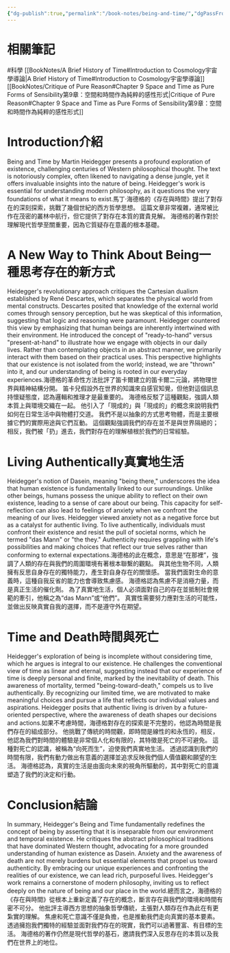 ```yaml
---
{"dg-publish":true,"permalink":"/book-notes/being-and-time/","dgPassFrontmatter":true,"created":"2024-11-24T10:41:52.645+08:00","updated":"2024-11-27T23:18:11.579+08:00"}
---
```


# 相關筆記
#科學 
[[BookNotes/A Brief History of Time#Introduction to Cosmology宇宙學導論\|A Brief History of Time#Introduction to Cosmology宇宙學導論]]
[[BookNotes/Critique of Pure Reason#Chapter 9 Space and Time as Pure Forms of Sensibility第9章：空間和時間作為純粹的感性形式\|Critique of Pure Reason#Chapter 9 Space and Time as Pure Forms of Sensibility第9章：空間和時間作為純粹的感性形式]]
# Introduction介紹

Being and Time by Martin Heidegger presents a profound exploration of existence, challenging centuries of Western philosophical thought. The text is notoriously complex, often likened to navigating a dense jungle, yet it offers invaluable insights into the nature of being. Heidegger's work is essential for understanding modern philosophy, as it questions the very foundations of what it means to exist.馬丁‧海德格的《存在與時間》提出了對存在的深刻探索，挑戰了幾個世紀的西方哲學思想。 這篇文章非常複雜，通常被比作在茂密的叢林中航行，但它提供了對存在本質的寶貴見解。 海德格的著作對於理解現代哲學至關重要，因為它質疑存在意義的根本基礎。

# A New Way to Think About Being一種思考存在的新方式

Heidegger's revolutionary approach critiques the Cartesian dualism established by René Descartes, which separates the physical world from mental constructs. Descartes posited that knowledge of the external world comes through sensory perception, but he was skeptical of this information, suggesting that logic and reasoning were paramount. Heidegger countered this view by emphasizing that human beings are inherently intertwined with their environment. He introduced the concept of "ready-to-hand" versus "present-at-hand" to illustrate how we engage with objects in our daily lives. Rather than contemplating objects in an abstract manner, we primarily interact with them based on their practical uses. This perspective highlights that our existence is not isolated from the world; instead, we are "thrown" into it, and our understanding of being is rooted in our everyday experiences.海德格的革命性方法批評了笛卡爾建立的笛卡爾二元論，將物理世界與精神結構分開。 笛卡兒假設外在世界的知識來自感官知覺，但他對這個訊息持懷疑態度，認為邏輯和推理才是最重要的。 海德格反駁了這種觀點，強調人類本質上與環境交織在一起。 他引入了「現成的」與「現成的」的概念來說明我們如何在日常生活中與物體打交道。 我們不是以抽象的方式思考物體，而是主要根據它們的實際用途與它們互動。 這個觀點強調我們的存在並不是與世界隔絕的； 相反，我們被「扔」進去，我們對存在的理解植根於我們的日常經驗。

# Living Authentically真實地生活

Heidegger's notion of Dasein, meaning "being there," underscores the idea that human existence is fundamentally linked to our surroundings. Unlike other beings, humans possess the unique ability to reflect on their own existence, leading to a sense of care about our being. This capacity for self-reflection can also lead to feelings of anxiety when we confront the meaning of our lives. Heidegger viewed anxiety not as a negative force but as a catalyst for authentic living. To live authentically, individuals must confront their existence and resist the pull of societal norms, which he termed "das Mann" or "the they." Authenticity requires grappling with life's possibilities and making choices that reflect our true selves rather than conforming to external expectations.海德格的此在概念，意思是“在那裡”，強調了人類的存在與我們的周圍環境有著根本聯繫的觀點。 與其他生物不同，人類擁有反思自身存在的獨特能力，產生對自身存在的關懷感。 當我們面對生命的意義時，這種自我反省的能力也會導致焦慮感。 海德格認為焦慮不是消極力量，而是真正生活的催化劑。 為了真實地生活，個人必須面對自己的存在並抵制社會規範的牽引，他稱之為“das Mann”或“他們”。 真實性需要努力應對生活的可能性，並做出反映真實自我的選擇，而不是遵守外在期望。

# Time and Death時間與死亡

Heidegger's exploration of being is incomplete without considering time, which he argues is integral to our existence. He challenges the conventional view of time as linear and eternal, suggesting instead that our experience of time is deeply personal and finite, marked by the inevitability of death. This awareness of mortality, termed "being-toward-death," compels us to live authentically. By recognizing our limited time, we are motivated to make meaningful choices and pursue a life that reflects our individual values and aspirations. Heidegger posits that authentic living is driven by a future-oriented perspective, where the awareness of death shapes our decisions and actions.如果不考慮時間，海德格對存在的探索是不完整的，他認為時間是我們存在的組成部分。 他挑戰了傳統的時間觀，即時間是線性的和永恆的，相反，他認為我們對時間的體驗是非常個人化和有限的，其特徵是死亡的不可避免。 這種對死亡的認識，被稱為“向死而生”，迫使我們真實地生活。 透過認識到我們的時間有限，我們有動力做出有意義的選擇並追求反映我們個人價值觀和願望的生活。 海德格認為，真實的生活是由面向未來的視角所驅動的，其中對死亡的意識塑造了我們的決定和行動。

# Conclusion結論

In summary, Heidegger's Being and Time fundamentally redefines the concept of being by asserting that it is inseparable from our environment and temporal existence. He critiques the abstract philosophical traditions that have dominated Western thought, advocating for a more grounded understanding of human existence as Dasein. Anxiety and the awareness of death are not merely burdens but essential elements that propel us toward authenticity. By embracing our unique experiences and confronting the realities of our existence, we can lead rich, purposeful lives. Heidegger's work remains a cornerstone of modern philosophy, inviting us to reflect deeply on the nature of being and our place in the world.總而言之，海德格的《存在與時間》從根本上重新定義了存在的概念，斷言存在與我們的環境和時間有密不可分。 他批評主導西方思想的抽象哲學傳統，主張對人類存在作為此在有更紮實的理解。 焦慮和死亡意識不僅是負擔，也是推動我們走向真實的基本要素。 透過擁抱我們獨特的經驗並面對我們存在的現實，我們可以過著豐富、有目標的生活。 海德格的著作仍然是現代哲學的基石，邀請我們深入反思存在的本質以及我們在世界上的地位。